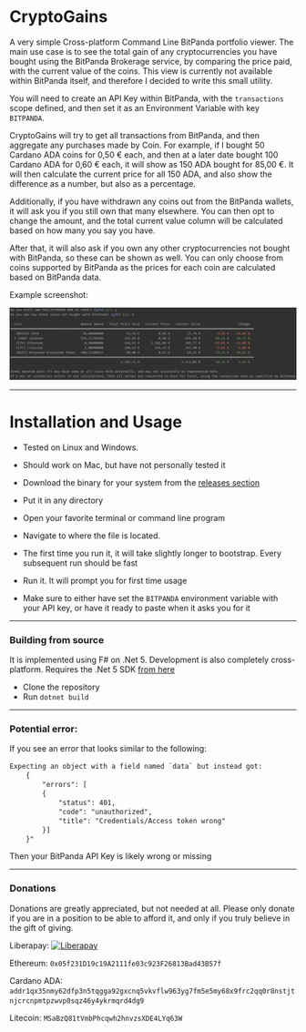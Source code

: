 # CryptoGains

A very simple Cross-platform Command Line BitPanda portfolio viewer. The main use case is to see the total gain of any cryptocurrencies you have bought using the BitPanda Brokerage service, by comparing the price paid, with the current value of the coins.
This view is currently not available within BitPanda itself, and therefore I decided to write this small utility. 

You will need to create an API Key within BitPanda, with the `transactions` scope defined, and then set it as an Environment Variable with key `BITPANDA`.

CryptoGains will try to get all transactions from BitPanda, and then aggregate any purchases made by Coin. For example, if I bought 50 Cardano ADA coins for 0,50 € each, and then at a later date bought 100 Cardano ADA for 0,60 € each, 
it will show as 150 ADA bought for 85,00 €. It will then calculate the current price for all 150 ADA, and also show the difference as a number, but also as a percentage.

Additionally, if you have withdrawn any coins out from the BitPanda wallets, it will ask you if you still own that many elsewhere. You can then opt to change the amount, and the total current value column will be calculated based on how many you say you have.

After that, it will also ask if you own any other cryptocurrencies not bought with BitPanda, so these can be shown as well. You can only choose from coins supported by BitPanda as the prices for each coin are calculated based on BitPanda data.

Example screenshot:

![sample](sample.png)

---

# Installation and Usage

* Tested on Linux and Windows.
* Should work on Mac, but have not personally tested it


* Download the binary for your system from the [releases section](https://github.com/kaeedo/CryptoGains/releases/latest)
* Put it in any directory
* Open your favorite terminal or command line program
* Navigate to where the file is located.
* The first time you run it, it will take slightly longer to bootstrap. Every subsequent run should be fast
* Run it. It will prompt you for first time usage
* Make sure to either have set the `BITPANDA` environment variable with your API key, or have it ready to paste when it asks you for it

---

### Building from source

It is implemented using F# on .Net 5. Development is also completely cross-platform. Requires the .Net 5 SDK [from here](https://dotnet.microsoft.com/download/dotnet/5.0)
* Clone the repository
* Run `dotnet build`

---

### Potential error:

If you see an error that looks similar to the following: 

    Expecting an object with a field named `data` but instead got:
        {
            "errors": [
            {
                "status": 401,
                "code": "unauthorized",
                "title": "Credentials/Access token wrong"
            }]
        }"

Then your BitPanda API Key is likely wrong or missing

---

### Donations

Donations are greatly appreciated, but not needed at all. Please only donate if you are in a position to be able to afford it, and only if you truly believe in the gift of giving.

Liberapay: [![Liberapay](https://liberapay.com/assets/widgets/donate.svg)](https://liberapay.com/kaeedo)

Ethereum: `0x05f231D19c19A2111fe03c923F26813Bad43B57f`

Cardano ADA: `addr1qx35nmy62dfp3n5tqgga92gxcnq5vkvflw963yg7fm5e5my68x9frc2qq0r8nstjtnjcrcnpmtpzwvp0sqz46y4ykrmqrd4dg9`

Litecoin: `MSaBzQ81tVmbPhcqwh2hnvzsXDE4LYq63W`
